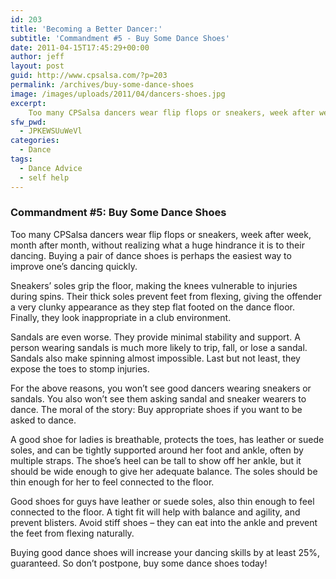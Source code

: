 ```yaml
---
id: 203
title: 'Becoming a Better Dancer:'
subtitle: 'Commandment #5 - Buy Some Dance Shoes'
date: 2011-04-15T17:45:29+00:00
author: jeff
layout: post
guid: http://www.cpsalsa.com/?p=203
permalink: /archives/buy-some-dance-shoes
image: /images/uploads/2011/04/dancers-shoes.jpg
excerpt:
    Too many CPSalsa dancers wear flip flops or sneakers, week after week, month after month, without realizing what a huge hindrance it is to their dancing. Buying a pair of dance shoes is perhaps the easiest way to improve one’s dancing quickly.
sfw_pwd:
  - JPKEWSUuWeVl
categories:
  - Dance
tags:
  - Dance Advice
  - self help
---
```

### Commandment #5: Buy Some Dance Shoes

Too many CPSalsa dancers wear flip flops or sneakers, week after week, month after month, without realizing what a huge hindrance it is to their dancing. Buying a pair of dance shoes is perhaps the easiest way to improve one’s dancing quickly.

<!--more-->

Sneakers’ soles grip the floor, making the knees vulnerable to injuries during spins. Their thick soles prevent feet from flexing, giving the offender a very clunky appearance as they step flat footed on the dance floor. Finally, they look inappropriate in a club environment.

Sandals are even worse. They provide minimal stability and support. A person wearing sandals is much more likely to trip, fall, or lose a sandal. Sandals also make spinning almost impossible. Last but not least, they expose the toes to stomp injuries.

For the above reasons, you won’t see good dancers wearing sneakers or sandals. You also won’t see them asking sandal and sneaker wearers to dance. The moral of the story: Buy appropriate shoes if you want to be asked to dance.

A good shoe for ladies is breathable, protects the toes, has leather or suede soles, and can be tightly supported around her foot and ankle, often by multiple straps. The shoe’s heel can be tall to show off her ankle, but it should be wide enough to give her adequate balance. The soles should be thin enough for her to feel connected to the floor.

Good shoes for guys have leather or suede soles, also thin enough to feel connected to the floor. A tight fit will help with balance and agility, and prevent blisters. Avoid stiff shoes &#8211; they can eat into the ankle and prevent the feet from flexing naturally.

Buying good dance shoes will increase your dancing skills by at least 25%, guaranteed. So don’t postpone, buy some dance shoes today!
